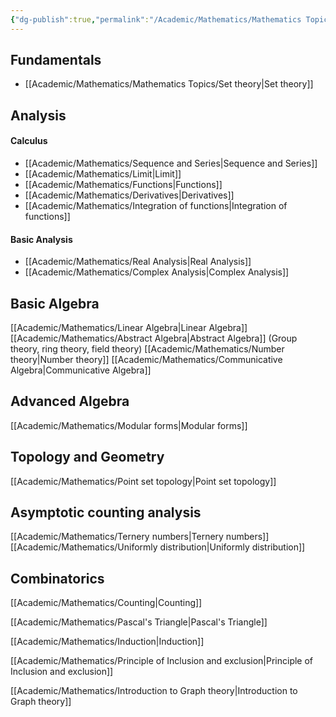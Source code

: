 ```yaml
---
{"dg-publish":true,"permalink":"/Academic/Mathematics/Mathematics Topic/"}
---
```


## Fundamentals
- [[Academic/Mathematics/Mathematics Topics/Set theory\|Set theory]] 
## Analysis
#### Calculus
- [[Academic/Mathematics/Sequence and Series\|Sequence and Series]]
- [[Academic/Mathematics/Limit\|Limit]]
- [[Academic/Mathematics/Functions\|Functions]]
- [[Academic/Mathematics/Derivatives\|Derivatives]]
- [[Academic/Mathematics/Integration of functions\|Integration of functions]] 
#### Basic Analysis
- [[Academic/Mathematics/Real Analysis\|Real Analysis]]
- [[Academic/Mathematics/Complex Analysis\|Complex Analysis]]
## Basic Algebra
[[Academic/Mathematics/Linear Algebra\|Linear Algebra]] 
[[Academic/Mathematics/Abstract Algebra\|Abstract Algebra]] (Group theory, ring theory, field theory)
[[Academic/Mathematics/Number theory\|Number theory]]
[[Academic/Mathematics/Communicative Algebra\|Communicative Algebra]]


## Advanced Algebra
[[Academic/Mathematics/Modular forms\|Modular forms]]


## Topology and Geometry
[[Academic/Mathematics/Point set topology\|Point set topology]]


## Asymptotic counting analysis
[[Academic/Mathematics/Ternery numbers\|Ternery numbers]]
[[Academic/Mathematics/Uniformly distribution\|Uniformly distribution]]

## Combinatorics
[[Academic/Mathematics/Counting\|Counting]]

[[Academic/Mathematics/Pascal's Triangle\|Pascal's Triangle]]

[[Academic/Mathematics/Induction\|Induction]]

[[Academic/Mathematics/Principle of Inclusion and exclusion\|Principle of Inclusion and exclusion]]


[[Academic/Mathematics/Introduction to Graph theory\|Introduction to Graph theory]]


